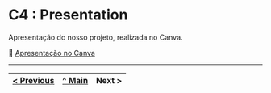 # C4 : Presentation

Apresentação do nosso projeto, realizada no Canva.

🔗 [Apresentação no Canva](https://www.canva.com/design/DAGqvb2BsMw/-EY0lO9gF5z_OX138G_MVw/edit?utm_content=DAGqvb2BsMw&utm_campaign=designshare&utm_medium=link2&utm_source=sharebutton)

---  
[< Previous](capitulo_3.md) | [^ Main](https://github.com/inf2425tig04/trabalho_ti/edit/main/) | Next >
:--- | :---: | ---: 
